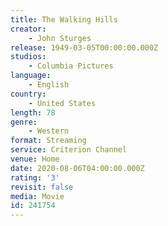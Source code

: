 ```yaml
---
title: The Walking Hills
creator:
    - John Sturges
release: 1949-03-05T00:00:00.000Z
studios:
    - Columbia Pictures
language:
    - English
country:
    - United States
length: 78
genre:
    - Western
format: Streaming
service: Criterion Channel
venue: Home
date: 2020-08-06T04:00:00.000Z
rating: '3'
revisit: false
media: Movie
id: 241754
---
```



